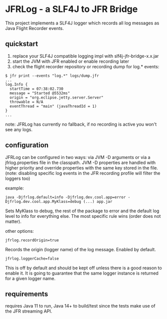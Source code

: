 # JFRLog - a SLF4J to JFR Bridge
This project implements a SLF4J logger which records all log messages as Java Flight Recorder events.


## quickstart
1. replace your SLF4J compatible logging impl with slf4j-jfr-bridge-x.x.jar
2. start the JVM with JFR enabled or enable recording later
3. check the flight recorder repository or recording dump for log.* events:

```
$ jfr print --events "log.*" logs/dump.jfr
...
log.Info {
  startTime = 07:38:02.730
  message = "Started @5532ms"
  origin = "org.eclipse.jetty.server.Server"
  throwable = N/A
  eventThread = "main" (javaThreadId = 1)
}
...
```
note: JFRLog has currently no fallback, if no recording is active you won't see any logs.


## configuration
JFRLog can be configured in two ways: via JVM -D arguments or via a jfrlog.properties
file in the classpath. JVM -D properties are handled with higher priority and override
properties with the same key stored in the file.
(note: disabling specific log events in the JFR recording profile will filter the loggers too)

example:
```
java -Djfrlog.default=info -Djfrlog.dev.cool.app=error -Djfrlog.dev.cool.app.MyKlass=debug (...) app.jar
```
Sets MyKlass to debug, the rest of the package to error and the default log level
to info for everything else. The most specific rule wins (order does not matter).


other options:
```
jfrlog.recordOrigin=true
```
Records the origin (logger name) of the log message. Enabled by default.

```
jfrlog.loggerCache=false
```
This is off by default and should be kept off unless there is a good reason to enable
it. It is going to guarantee that the same logger instance is returned for a given
logger name.


## requirements
requires Java 11 to run, Java 14+ to build/test since the tests make use of the JFR
streaming API.
